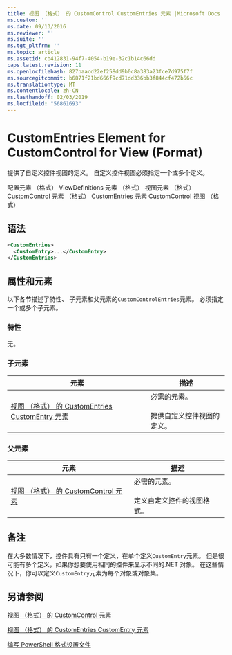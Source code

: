 ```yaml
---
title: 视图 （格式） 的 CustomControl CustomEntries 元素 |Microsoft Docs
ms.custom: ''
ms.date: 09/13/2016
ms.reviewer: ''
ms.suite: ''
ms.tgt_pltfrm: ''
ms.topic: article
ms.assetid: cb412831-94f7-4054-b19e-32c1b14c66dd
caps.latest.revision: 11
ms.openlocfilehash: 827baacd22ef258dd9b0c8a383a23fce7d975f7f
ms.sourcegitcommit: b6871f21bd666f9cd71dd336bb3f844cf472b56c
ms.translationtype: MT
ms.contentlocale: zh-CN
ms.lasthandoff: 02/03/2019
ms.locfileid: "56861693"
---
```

# <a name="customentries-element-for-customcontrol-for-view-format"></a>CustomEntries Element for CustomControl for View (Format)

提供了自定义控件视图的定义。 自定义控件视图必须指定一个或多个定义。

配置元素 （格式） ViewDefinitions 元素 （格式） 视图元素 （格式） CustomControl 元素 （格式） CustomEntries 元素 CustomControl 视图 （格式）

## <a name="syntax"></a>语法

```xml
<CustomEntries>
  <CustomEntry>...</CustomEntry>
</CustomEntries>
```

## <a name="attributes-and-elements"></a>属性和元素

以下各节描述了特性、 子元素和父元素的`CustomControlEntries`元素。 必须指定一个或多个子元素。

### <a name="attributes"></a>特性

无。

### <a name="child-elements"></a>子元素

|元素|描述|
|-------------|-----------------|
|[视图 （格式） 的 CustomEntries CustomEntry 元素](./customentry-element-for-customentries-for-customcontrol-for-view-format.md)|必需的元素。<br /><br /> 提供自定义控件视图的定义。|

### <a name="parent-elements"></a>父元素

|元素|描述|
|-------------|-----------------|
|[视图 （格式） 的 CustomControl 元素](./customcontrol-element-for-view-format.md)|必需的元素。<br /><br /> 定义自定义控件的视图格式。|

## <a name="remarks"></a>备注

在大多数情况下，控件具有只有一个定义，在单个定义`CustomEntry`元素。 但是很可能有多个定义，如果你想要使用相同的控件来显示不同的.NET 对象。 在这些情况下，你可以定义`CustomEntry`元素为每个对象或对象集。

## <a name="see-also"></a>另请参阅

[视图 （格式） 的 CustomControl 元素](./customcontrol-element-for-view-format.md)

[视图 （格式） 的 CustomEntries CustomEntry 元素](./customentry-element-for-customentries-for-customcontrol-for-view-format.md)

[编写 PowerShell 格式设置文件](./writing-a-powershell-formatting-file.md)
